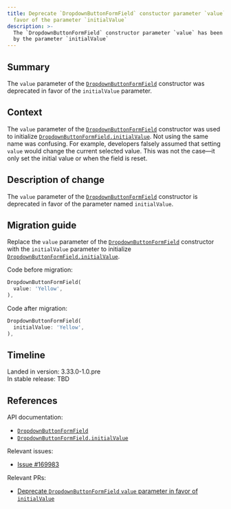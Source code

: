 ```yaml
---
title: Deprecate `DropdownButtonFormField` constuctor parameter `value` in
  favor of the parameter `initialValue`
description: >-
  The `DropdownButtonFormField` constructor parameter `value` has been replaced
  by the parameter `initialValue`
---
```


## Summary

The `value` parameter of the [`DropdownButtonFormField`][] constructor was
deprecated in favor of the `initialValue` parameter.

## Context

The `value` parameter of the [`DropdownButtonFormField`][] constructor was used
to initialize [`DropdownButtonFormField.initialValue`][].
Not using the same name was confusing. For example,
developers falsely assumed that setting `value` would change
the current selected value. This was not the case—it
only set the initial value or when the field is reset.

## Description of change

The `value` parameter of the [`DropdownButtonFormField`][] constructor is
deprecated in favor of the parameter named `initialValue`.

## Migration guide

Replace the `value` parameter of the [`DropdownButtonFormField`][] constructor
with the `initialValue` parameter to initialize
[`DropdownButtonFormField.initialValue`][].

Code before migration:

```dart highlightLines=2
DropdownButtonFormField(
  value: 'Yellow',
),
```

Code after migration:

```dart highlightLines=2
DropdownButtonFormField(
  initialValue: 'Yellow',
),
```

## Timeline

Landed in version: 3.33.0-1.0.pre<br>
In stable release: TBD

## References

API documentation:

- [`DropdownButtonFormField`][]
- [`DropdownButtonFormField.initialValue`][]

Relevant issues:

- [Issue #169983][]

Relevant PRs:

- [Deprecate `DropdownButtonFormField` `value` parameter in favor of `initialValue`][]

[`DropdownButtonFormField`]: {{site.api}}/flutter/material/DropdownButtonFormField/DropdownButtonFormField.html
[`DropdownButtonFormField.initialValue`]: {{site.main-api}}/flutter/widgets/FormField/initialValue.html
[Issue #169983]: {{site.repo.flutter}}/issues/169983
[Deprecate `DropdownButtonFormField` `value` parameter in favor of `initialValue`]: {{site.repo.flutter}}/pull/170805
